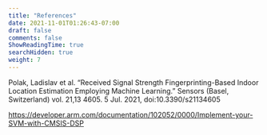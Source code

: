 ```yaml
---
title: "References"
date: 2021-11-01T01:26:43-07:00
draft: false
comments: false
ShowReadingTime: true
searchHidden: true
weight: 7
---
```


Polak, Ladislav et al. “Received Signal Strength Fingerprinting-Based Indoor Location Estimation Employing Machine Learning.” Sensors (Basel, Switzerland) vol. 21,13 4605. 5 Jul. 2021, doi:10.3390/s21134605

https://developer.arm.com/documentation/102052/0000/Implement-your-SVM-with-CMSIS-DSP
